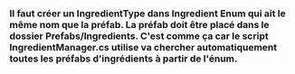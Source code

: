 ### Il faut créer un IngredientType dans Ingredient Enum qui ait le même nom que la préfab. La préfab doit être placé dans le dossier Prefabs/Ingredients. C'est comme ça car le script IngredientManager.cs utilise va chercher automatiquement toutes les préfabs d'ingrédients à partir de l'énum.